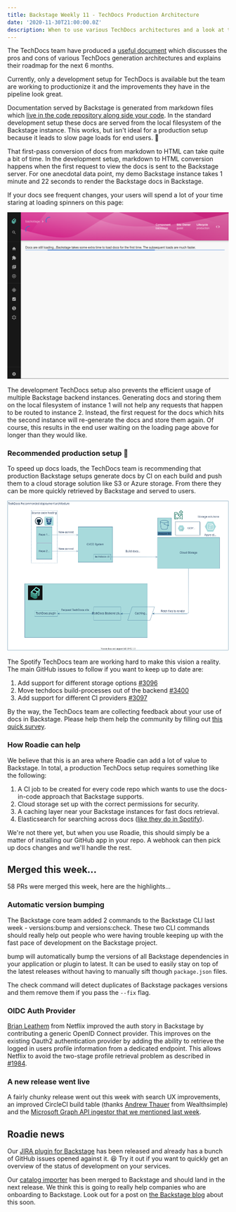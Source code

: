 ```yaml
---
title: Backstage Weekly 11 - TechDocs Production Architecture
date: '2020-11-30T21:00:00.0Z'
description: When to use various TechDocs architectures and a look at their roadmap for the next 6 months. 🛣
---
```


The TechDocs team have produced a [useful document](https://backstage.io/docs/features/techdocs/architecture) which discusses the pros and cons of various TechDocs generation architectures and explains their roadmap for the next 6 months.

Currently, only a development setup for TechDocs is available but the team are working to productionize it and the improvements they have in the pipeline look great.

Documentation served by Backstage is generated from markdown files which [live in the code repository along side your code](https://backstage-weekly.roadie.io/issues/roadie-s-backstage-weekly-internal-docs-that-actually-help-290463). In the standard development setup these docs are served from the local filesystem of the Backstage instance. This works, but isn't ideal for a production setup because it leads to slow page loads for end users. 🐌

That first-pass conversion of docs from markdown to HTML can take quite a bit of time. In the development setup, markdown to HTML conversion happens when the first request to view the docs is sent to the Backstage server. For one anecdotal data point, my demo Backstage instance takes 1 minute and 22 seconds to render the Backstage docs in Backstage.

If your docs see frequent changes, your users will spend a lot of your time staring at loading spinners on this page:

![A loading page we see while we wait for TechDocs to generate](./techdocs-loading-screen.png)

The development TechDocs setup also prevents the efficient usage of multiple Backstage backend instances. Generating docs and storing them on the local filesystem of instance 1 will not help any requests that happen to be routed to instance 2. Instead, the first request for the docs which hits the second instance will re-generate the docs and store them again. Of course, this results in the end user waiting on the loading page above for longer than they would like.

### Recommended production setup 🏃

To speed up docs loads, the TechDocs team is recommending that production Backstage setups generate docs by CI on each build and push them to a cloud storage solution like S3 or Azure storage. From there they can be more quickly retrieved by Backstage and served to users.

![A diagram of the setup described above with boxes for the various parts and arrows going between them](./architecture-recommended.drawio.png)

The Spotify TechDocs team are working hard to make this vision a reality. The main GitHub issues to follow if you want to keep up to date are:

1. Add support for different storage options [#3096](https://github.com/backstage/backstage/issues/3096)
2. Move techdocs build-processes out of the backend [#3400](https://github.com/backstage/backstage/issues/3400)
3. Add support for different CI providers [#3097](https://github.com/backstage/backstage/issues/3097)

By the way, the TechDocs team are collecting feedback about your use of docs in Backstage. Please help them help the community by filling out [this quick survey](https://docs.google.com/forms/d/e/1FAIpQLSdn5Vn3MQhCdyYRuW8cMzZkMQF0bFxXYN168gZRvESLfJWVVg/viewform).

### How Roadie can help

We believe that this is an area where Roadie can add a lot of value to Backstage. In total, a production TechDocs setup requires something like the following:

1. A CI job to be created for every code repo which wants to use the docs-in-code approach that Backstage supports.
2. Cloud storage set up with the correct permissions for security.
3. A caching layer near your Backstage instances for fast docs retrieval.
4. Elasticsearch for searching across docs ([like they do in Spotify](https://github.com/backstage/backstage/issues/1499)).

We're not there yet, but when you use Roadie, this should simply be a matter of installing our GitHub app in your repo. A webhook can then pick up docs changes and we'll handle the rest.

## Merged this week...

58 PRs were merged this week, here are the highlights...

### Automatic version bumping

The Backstage core team added 2 commands to the Backstage CLI last week - versions:bump and versions:check. These two CLI commands should really help out people who were having trouble keeping up with the fast pace of development on the Backstage project.

bump will automatically bump the versions of all Backstage dependencies in your application or plugin to latest. It can be used to easily stay on top of the latest releases without having to manually sift though `package.json` files.

The check command will detect duplicates of Backstage packages versions and them remove them if you pass the `--fix` flag.

### OIDC Auth Provider

[Brian Leathem](https://github.com/bleathem) from Netflix improved the auth story in Backstage by contributing a generic OpenID Connect provider. This improves on the existing Oauth2 authentication provider by adding the ability to retrieve the logged in users profile information from a dedicated endpoint. This allows Netflix to avoid the two-stage profile retrieval problem as described in [#1984](https://github.com/backstage/backstage/issues/1984).

### A new release went live

A fairly chunky release went out this week with search UX improvements, an improved CircleCI build table (thanks [Andrew Thauer](https://github.com/andrewthauer) from Wealthsimple) and the [Microsoft Graph API ingestor that we mentioned last week](https://roadie.io/blog/backstage-weekly-10-catalog-importer/).

## Roadie news

Our [JIRA plugin for Backstage](https://github.com/RoadieHQ/backstage-plugin-jira) has been released and already has a bunch of GitHub issues opened against it. 😆 Try it out if you want to quickly get an overview of the status of development on your services.

Our [catalog importer](https://github.com/backstage/backstage/pull/3121) has been merged to Backstage and should land in the next release. We think this is going to really help companies who are onboarding to Backstage. Look out for a post on [the Backstage blog](https://backstage.io/blog/) about this soon.
